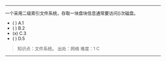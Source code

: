 ---
一个采用二级索引文件系统，存取一块盘块信息通常要访问()次磁盘。
- ( ) A.1 
- ( ) B.2 
- (x) C.3 
- ( ) D.5

> 知识点：文件系统。
> 出处：网络
> 难度：1
> C

---